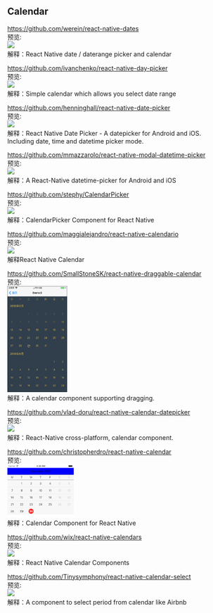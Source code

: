 ## Calendar





https://github.com/werein/react-native-dates<br>
预览:<br>
<img src="https://camo.githubusercontent.com/29a801c478830323ae31c2542cc12b57cd659525/687474703a2f2f692e67697068792e636f6d2f595571794b516f654e733276362e676966" width="27%"/>
<br>
解释：React Native date / daterange picker and calendar
<br>


https://github.com/ivanchenko/react-native-day-picker<br>
预览:<br>
<img src="https://github.com/ivanchenko/react-native-day-picker/raw/master/example-day-picker.gif?raw=true" width="27%"/>
<br>
解释：Simple calendar which allows you select date range
<br>


https://github.com/henninghall/react-native-date-picker<br>
预览:<br>
<img src="https://github.com/henninghall/react-native-date-picker/raw/master/docs/react-native-date-picker-android.gif" width="27%"/>
<br>
解释：React Native Date Picker - A datepicker for Android and iOS. Including date, time and datetime picker mode.
<br>

https://github.com/mmazzarolo/react-native-modal-datetime-picker<br>
预览:<br>
<img src="https://github.com/mmazzarolo/react-native-modal-datetime-picker/raw/master/.github/images/datetimepicker-android.gif" width="27%"/>
<br>
解释：A React-Native datetime-picker for Android and iOS
<br>

https://github.com/stephy/CalendarPicker<br>
预览:<br>
<img src="https://raw.githubusercontent.com/stephy/CalendarPicker/master/assets/basic-react-native-calendar-picker.gif" width="27%"/>
<br>
解释：CalendarPicker Component for React Native
<br>

https://github.com/maggialejandro/react-native-calendario<br>
预览:<br>
<img src="https://camo.githubusercontent.com/aba11795399ac09b50db2470dfc211d4e0f5333a/68747470733a2f2f6d656469612e67697068792e636f6d2f6d656469612f65753866464347337273334945597779596b2f67697068792e676966" width="27%"/>
<br>
解释React Native Calendar
<br>

https://github.com/SmallStoneSK/react-native-draggable-calendar<br>
预览:<br>
<img src="https://github.com/SmallStoneSK/react-native-draggable-calendar/raw/master/picture/demo3.gif" width="27%"/>
<br>
解释：A calendar component supporting dragging.
<br>

https://github.com/vlad-doru/react-native-calendar-datepicker<br>
预览:<br>
<img src="https://github.com/vlad-doru/react-native-calendar-datepicker/raw/master/demo.gif?raw=true" width="27%"/>
<br>
解释：React-Native cross-platform, calendar component.
<br>

https://github.com/christopherdro/react-native-calendar<br>
预览:<br>
<img src="https://github.com/christopherdro/react-native-calendar/raw/master/images/calendarControls.png" width="30%"/>
<br>
解释：Calendar Component for React Native
<br>


https://github.com/wix/react-native-calendars<br>
预览:<br>
<img src="https://github.com/wix-private/wix-react-native-calendar/raw/master/demo/assets/calendar.gif?raw=true" width="30%"/>
<br>
解释：React Native Calendar Components
<br>


https://github.com/Tinysymphony/react-native-calendar-select<br>
预览:<br>
<img src="https://github.com/Tinysymphony/react-native-calendar-select/raw/master/GIF/ios-zh.gif" width="25%"/>
<br>
解释：A component to select period from calendar like Airbnb
<br>
